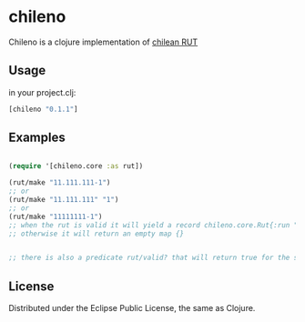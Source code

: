 # chileno

Chileno is a clojure implementation of [chilean RUT](http://en.wikipedia.org/wiki/Rol_%C3%9Anico_Tributario#Chile)

## Usage

in your project.clj:

```clojure
[chileno "0.1.1"]

```

## Examples 

```clojure

(require '[chileno.core :as rut])

(rut/make "11.111.111-1")
;; or
(rut/make "11.111.111" "1")
;; or
(rut/make "11111111-1")
;; when the rut is valid it will yield a record chileno.core.Rut{:run "11111111", :dv "1"}
;; otherwise it will return an empty map {}


;; there is also a predicate rut/valid? that will return true for the same parameters that rut/make would have returned a record

```

## License

Distributed under the Eclipse Public License, the same as Clojure.
